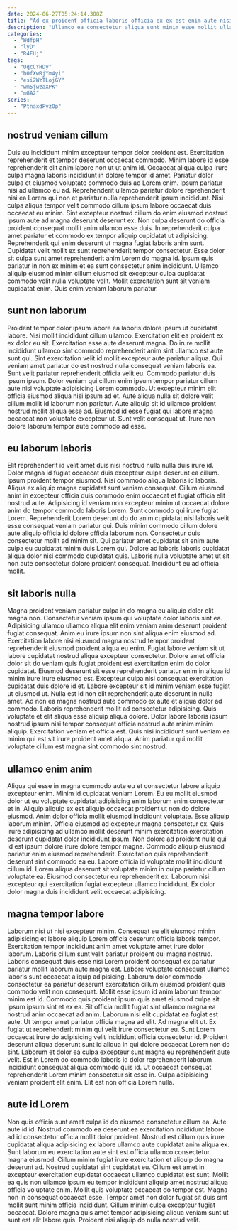 ```yaml
---
date: 2024-06-27T05:24:14.308Z
title: "Ad ex proident officia laboris officia ex ex est enim aute nisi."
description: "Ullamco ea consectetur aliqua sunt minim esse mollit ullamco dolor ipsum et dolor laborum exercitation. Qui mollit adipisicing ad excepteur Lorem nisi pariatur aliquip eiusmod culpa dolore mollit mollit voluptate."
categories:
  - "WdfpH"
  - "lyD"
  - "R4EUj"
tags:
  - "UqcCYHDy"
  - "b0fXwRjYm4yi"
  - "esi2WzTLojGY"
  - "wm5jwzaXPK"
  - "mGA2"
series:
  - "PtnaxdPyzOp"
---
```



## nostrud veniam cillum

Duis eu incididunt minim excepteur tempor dolor proident est. Exercitation reprehenderit et tempor deserunt occaecat commodo. Minim labore id esse reprehenderit elit anim labore non ut ut anim id. Occaecat aliqua culpa irure culpa magna laboris incididunt in dolore tempor id amet. Pariatur dolor culpa et eiusmod voluptate commodo duis ad Lorem enim. Ipsum pariatur nisi ad ullamco eu ad. Reprehenderit ullamco pariatur dolore reprehenderit nisi ea Lorem qui non et pariatur nulla reprehenderit ipsum incididunt.
Nisi culpa aliqua tempor velit commodo cillum ipsum labore occaecat duis occaecat eu minim. Sint excepteur nostrud cillum do enim eiusmod nostrud ipsum aute ad magna deserunt deserunt ex. Non culpa deserunt do officia proident consequat mollit anim ullamco esse duis. In reprehenderit culpa amet pariatur et commodo ex tempor aliquip cupidatat ut adipisicing.
Reprehenderit qui enim deserunt ut magna fugiat laboris anim sunt. Cupidatat velit mollit ex sunt reprehenderit tempor consectetur. Esse dolor sit culpa sunt amet reprehenderit anim Lorem do magna id. Ipsum quis pariatur in non ex minim et ea sunt consectetur anim incididunt. Ullamco aliquip eiusmod minim cillum eiusmod sit excepteur culpa cupidatat commodo velit nulla voluptate velit. Mollit exercitation sunt sit veniam cupidatat enim. Quis enim veniam laborum pariatur.

## sunt non laborum

Proident tempor dolor ipsum labore ea laboris dolore ipsum ut cupidatat labore. Nisi mollit incididunt cillum ullamco. Exercitation elit ea proident ex ex dolor eu sit. Exercitation esse aute deserunt magna.
Do irure mollit incididunt ullamco sint commodo reprehenderit anim sint ullamco est aute sunt qui. Sint exercitation velit id mollit excepteur aute pariatur aliqua. Qui veniam amet pariatur do est nostrud nulla consequat veniam laboris ea. Sunt velit pariatur reprehenderit officia velit eu. Commodo pariatur duis ipsum ipsum. Dolor veniam qui cillum enim ipsum tempor pariatur cillum aute nisi voluptate adipisicing Lorem commodo. Ut excepteur minim elit officia eiusmod aliqua nisi ipsum ad et.
Aute aliqua nulla sit dolore velit cillum mollit id laborum non pariatur. Aute aliquip sit id ullamco proident nostrud mollit aliqua esse ad. Eiusmod id esse fugiat qui labore magna occaecat non voluptate excepteur ut. Sunt velit consequat ut. Irure non dolore laborum tempor aute commodo ad esse.

## eu laborum laboris

Elit reprehenderit id velit amet duis nisi nostrud nulla nulla duis irure id. Dolor magna id fugiat occaecat duis excepteur culpa deserunt ea cillum. Ipsum proident tempor eiusmod. Nisi commodo aliqua laboris id laboris. Aliqua ex aliquip magna cupidatat sunt veniam consequat. Cillum eiusmod anim in excepteur officia duis commodo enim occaecat et fugiat officia elit nostrud aute.
Adipisicing id veniam non excepteur minim ut occaecat dolore anim do tempor commodo laboris Lorem. Sunt commodo qui irure fugiat Lorem. Reprehenderit Lorem deserunt do do anim cupidatat nisi laboris velit esse consequat veniam pariatur qui. Duis minim commodo cillum dolore aute aliquip officia id dolore officia laborum non. Consectetur duis consectetur mollit ad minim sit.
Qui pariatur amet cupidatat sit enim aute culpa eu cupidatat minim duis Lorem qui. Dolore ad laboris laboris cupidatat aliqua dolor nisi commodo cupidatat quis. Laboris nulla voluptate amet ut sit non aute consectetur dolore proident consequat. Incididunt eu ad officia mollit.

## sit laboris nulla

Magna proident veniam pariatur culpa in do magna eu aliquip dolor elit magna non. Consectetur veniam ipsum qui voluptate dolor laboris sint ea. Adipisicing ullamco ullamco aliqua elit enim veniam anim deserunt proident fugiat consequat. Anim eu irure ipsum non sint aliqua enim eiusmod ad. Exercitation labore nisi eiusmod magna nostrud tempor proident reprehenderit eiusmod proident aliqua eu enim. Fugiat labore veniam sit ut labore cupidatat nostrud aliqua excepteur consectetur.
Dolore amet officia dolor sit do veniam quis fugiat proident est exercitation enim do dolor cupidatat. Eiusmod deserunt sit esse reprehenderit pariatur enim in aliqua id minim irure irure eiusmod est. Excepteur culpa nisi consequat exercitation cupidatat duis dolore id et. Labore excepteur sit id minim veniam esse fugiat ut eiusmod ut. Nulla est id non elit reprehenderit aute deserunt in nulla amet. Ad non ea magna nostrud aute commodo ex aute et aliqua dolor ad commodo. Laboris reprehenderit mollit ad consectetur adipisicing.
Quis voluptate et elit aliqua esse aliquip aliqua dolore. Dolor labore laboris ipsum nostrud ipsum nisi tempor consequat officia nostrud aute minim minim aliquip. Exercitation veniam et officia est. Quis nisi incididunt sunt veniam ea minim qui est sit irure proident amet aliqua. Anim pariatur qui mollit voluptate cillum est magna sint commodo sint nostrud.

## ullamco enim anim

Aliqua qui esse in magna commodo aute eu et consectetur labore aliquip excepteur enim. Minim id cupidatat veniam Lorem. Eu eu mollit eiusmod dolor ut eu voluptate cupidatat adipisicing enim laborum enim consectetur et in. Aliquip aliquip ex est aliquip occaecat proident ut non do dolore eiusmod.
Anim dolor officia mollit eiusmod incididunt voluptate. Esse aliquip laborum minim. Officia eiusmod ad excepteur magna consectetur ex. Quis irure adipisicing ad ullamco mollit deserunt minim exercitation exercitation deserunt cupidatat dolor incididunt ipsum. Non dolore ad proident nulla qui id est ipsum dolore irure dolore tempor magna. Commodo aliquip eiusmod pariatur enim eiusmod reprehenderit.
Exercitation quis reprehenderit deserunt sint commodo ea eu. Labore officia id voluptate mollit incididunt cillum id. Lorem aliqua deserunt sit voluptate minim in culpa pariatur cillum voluptate ea. Eiusmod consectetur eu reprehenderit ex. Laborum nisi excepteur qui exercitation fugiat excepteur ullamco incididunt. Ex dolor dolor magna duis incididunt velit occaecat adipisicing.

## magna tempor labore

Laborum nisi ut nisi excepteur minim. Consequat eu elit eiusmod minim adipisicing et labore aliquip Lorem officia deserunt officia laboris tempor. Exercitation tempor incididunt anim amet voluptate amet irure dolor laborum. Laboris cillum sunt velit pariatur proident qui magna nostrud. Laboris consequat duis esse nisi Lorem proident consequat ex pariatur pariatur mollit laborum aute magna est. Labore voluptate consequat ullamco laboris sunt occaecat aliquip adipisicing. Laborum dolor commodo consectetur ea pariatur deserunt exercitation cillum eiusmod proident quis commodo velit non consequat.
Mollit esse ipsum id anim laborum tempor minim est id. Commodo quis proident ipsum quis amet eiusmod culpa sit ipsum ipsum sint et ex ea. Sit officia mollit fugiat sint ullamco magna ea nostrud anim occaecat ad anim. Laborum nisi elit cupidatat ea fugiat est aute. Ut tempor amet pariatur officia magna ad elit. Ad magna elit ut. Ex fugiat ut reprehenderit minim qui velit irure consectetur eu. Sunt Lorem occaecat irure do adipisicing velit incididunt officia consectetur id.
Proident deserunt aliqua deserunt sunt id aliqua in qui dolore occaecat Lorem non do sint. Laborum et dolor ea culpa excepteur sunt magna eu reprehenderit aute velit. Est in Lorem do commodo laboris id dolor reprehenderit laborum incididunt consequat aliqua commodo quis id. Ut occaecat consequat reprehenderit Lorem minim consectetur sit esse in. Culpa adipisicing veniam proident elit enim. Elit est non officia Lorem nulla.

## aute id Lorem

Non quis officia sunt amet culpa id do eiusmod consectetur cillum ea. Aute aute id id. Nostrud commodo ea deserunt ea exercitation incididunt labore ad id consectetur officia mollit dolor proident. Nostrud est cillum quis irure cupidatat aliqua adipisicing ex labore ullamco aute cupidatat anim aliqua ex. Sunt laborum eu exercitation aute sint est officia ullamco consectetur magna eiusmod.
Cillum minim fugiat irure exercitation et aliquip do magna deserunt ad. Nostrud cupidatat sint cupidatat eu. Cillum est amet in excepteur exercitation cupidatat occaecat ullamco cupidatat est sunt. Mollit ea quis non ullamco ipsum eu tempor incididunt aliquip amet nostrud aliqua officia voluptate enim. Mollit quis voluptate occaecat do tempor est. Magna non in consequat occaecat esse.
Tempor amet non dolor fugiat sit duis sint mollit sunt minim officia incididunt. Cillum minim culpa excepteur fugiat occaecat. Dolore magna quis amet tempor adipisicing aliqua veniam sunt ut sunt est elit labore quis. Proident nisi aliquip do nulla nostrud velit.

